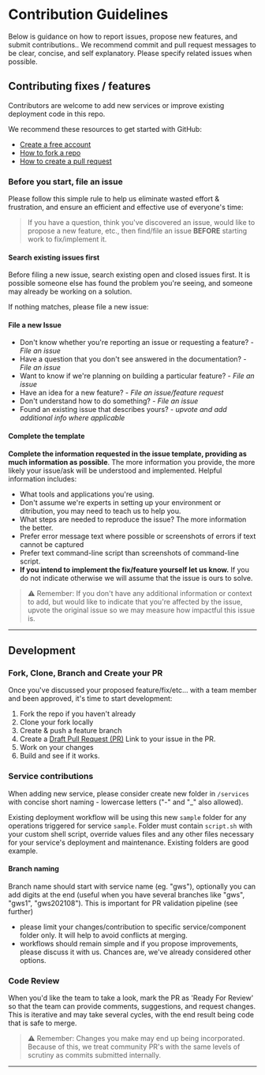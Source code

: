 # Contribution Guidelines

Below is guidance on how to report issues, propose new features, and submit contributions..
We recommend commit and pull request messages to be clear, concise, and self explanatory.  Please specify related issues when possible.

## Contributing fixes / features

Contributors are welcome to add new services or improve existing deployment code in this repo.   

We recommend these resources to get started with GitHub:

- [Create a free account](https://github.com/)
- [How to fork a repo](https://help.github.com/articles/fork-a-repo)
- [How to create a pull request](https://help.github.com/articles/creating-a-pull-request)

### Before you start, file an issue

Please follow this simple rule to help us eliminate wasted effort & frustration, and ensure an efficient and effective use of everyone's time:

> If you have a question, think you've discovered an issue, would like to propose a new feature, etc., then find/file an issue **BEFORE** starting work to fix/implement it.

#### Search existing issues first

Before filing a new issue, search existing open and closed issues first. It is possible someone else has found the problem you're seeing, and someone may already be working on a solution.

If nothing matches, please file a new issue:

#### File a new Issue

* Don't know whether you're reporting an issue or requesting a feature? - _File an issue_
* Have a question that you don't see answered in the documentation? - _File an issue_
* Want to know if we're planning on building a particular feature? - _File an issue_
* Have an idea for a new feature? - _File an issue/feature request_
* Don't understand how to do something? - _File an issue_
* Found an existing issue that describes yours? - _upvote and add additional info where applicable_

#### Complete the template

**Complete the information requested in the issue template, providing as much information as possible**. The more information you provide, the more likely your issue/ask will be understood and implemented. Helpful information includes:

* What tools and applications you're using.
* Don't assume we're experts in setting up your environment or ditribution, you may need to teach us to help you.
* What steps are needed to reproduce the issue? The more information the better.
* Prefer error message text where possible or screenshots of errors if text cannot be captured
* Prefer text command-line script than screenshots of command-line script.
* **If you intend to implement the fix/feature yourself let us know.** If you do not indicate otherwise we will assume that the issue is ours to solve.

> ⚠ Remember: If you don't have any additional information or context to add, but would like to indicate that you're affected by the issue, upvote the original issue so we may measure how impactful this issue is.

---
## Development

### Fork, Clone, Branch and Create your PR

Once you've discussed your proposed feature/fix/etc... with a team member and been approved, it's time to start development:

1. Fork the repo if you haven't already
1. Clone your fork locally
1. Create & push a feature branch
1. Create a [Draft Pull Request (PR)](https://github.blog/2019-02-14-introducing-draft-pull-requests/) Link to your issue in the PR.
1. Work on your changes
1. Build and see if it works.

### Service contributions
When adding new service, please consider create new folder in `/services` with concise short naming - lowercase letters ("-" and "_" also allowed). 

Existing deployment workflow will be using this new `sample` folder for any operations triggered for service `sample`. Folder must contain `script.sh` with your custom shell script, override values files and any other files necessary for your service's deployment and maintenance. Existing folders are good example.

#### Branch naming
Branch name should start with service name (eg. "gws"), optionally you can add digits at the end (useful when you have several branches like "gws", "gws1", "gws202108"). This is important for PR validation pipeline (see further)

* please limit your changes/contribution to specific service/component folder only. It will help to avoid conflicts at merging.
* workflows should remain simple and if you propose improvements, please discuss it with us. Chances are, we've already considered other options.


### Code Review

When you'd like the team to take a look, mark the PR as 'Ready For Review' so that the team can provide comments, suggestions, and request changes. This is iterative and may take several cycles, with the end result being code that is safe to merge.

> ⚠ Remember: Changes you make may end up being incorporated. Because of this, we treat community PR's with the same levels of scrutiny as commits submitted internally.

---
